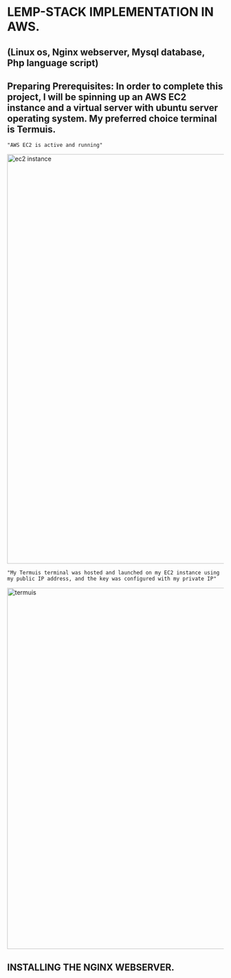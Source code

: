# LEMP-STACK IMPLEMENTATION IN AWS.

## (Linux os, Nginx webserver, Mysql database, Php language script)
 ## Preparing Prerequisites: In order to complete this project, I will be spinning up an AWS EC2 instance and a virtual server with ubuntu server operating system. My preferred choice terminal is Termuis.

    "AWS EC2 is active and running"
<img width="950" alt="ec2 instance" src="https://github.com/Gailpositive/Darey.io-Projects-1-10/assets/111061512/2eb423a1-a523-4377-9c66-391fcc3d95bf">

    "My Termuis terminal was hosted and launched on my EC2 instance using my public IP address, and the key was configured with my private IP"
<img width="838" alt="termuis" src="https://github.com/Gailpositive/Darey.io-Projects-1-10/assets/111061512/5d27a6fd-1f3a-4d57-b771-a29990674c85">


   ## INSTALLING THE NGINX WEBSERVER.

   
